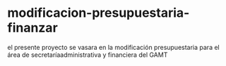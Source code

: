 # modificacion-presupuestaria-finanzar
el presente proyecto se vasara en la modificación presupuestaria para el área de secretaríaadministrativa y financiera del GAMT 
